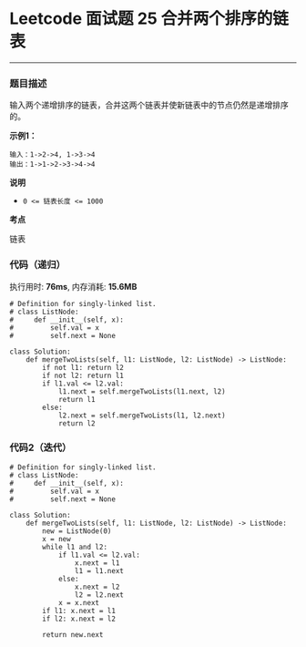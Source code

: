 # Leetcode 面试题 25 合并两个排序的链表
***
### 题目描述

输入两个递增排序的链表，合并这两个链表并使新链表中的节点仍然是递增排序的。

**示例1：**    

	输入：1->2->4, 1->3->4
	输出：1->1->2->3->4->4
	
**说明**

* `0 <= 链表长度 <= 1000`


**考点**

链表


### 代码（递归）
执行用时: **76ms**, 内存消耗: **15.6MB**

```
# Definition for singly-linked list.
# class ListNode:
#     def __init__(self, x):
#         self.val = x
#         self.next = None

class Solution:
    def mergeTwoLists(self, l1: ListNode, l2: ListNode) -> ListNode:
        if not l1: return l2
        if not l2: return l1
        if l1.val <= l2.val:
            l1.next = self.mergeTwoLists(l1.next, l2)
            return l1
        else:
            l2.next = self.mergeTwoLists(l1, l2.next)
            return l2
```

### 代码2（迭代）

```
# Definition for singly-linked list.
# class ListNode:
#     def __init__(self, x):
#         self.val = x
#         self.next = None

class Solution:
    def mergeTwoLists(self, l1: ListNode, l2: ListNode) -> ListNode:
        new = ListNode(0)
        x = new
        while l1 and l2:
            if l1.val <= l2.val:
                x.next = l1
                l1 = l1.next
            else:
                x.next = l2
                l2 = l2.next
            x = x.next
        if l1: x.next = l1
        if l2: x.next = l2

        return new.next
```








